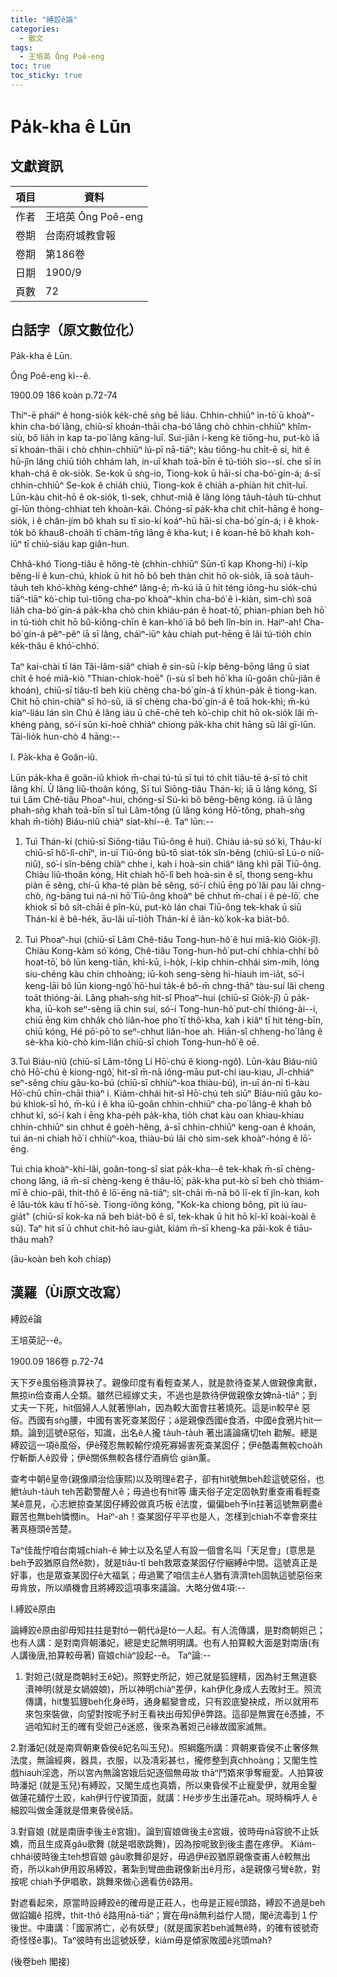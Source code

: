 ```yaml
---
title: "縛跤ê論"
categories:
  - 散文
tags:
  - 王培英 Ông Poê-eng
toc: true
toc_sticky: true
---
```


# Pa̍k-kha ê Lūn

## 文獻資訊

| 項目 | 資料 |
|---|---|
| 作者 | 王培英 Ông Poê-eng |
| 卷期 | 台南府城教會報 |
| 卷期 | 第186卷 |
| 日期 | 1900/9 |
| 頁數 | 72 |

## 白話字（原文數位化）

Pa̍k-kha ê Lūn.

Ông Poê-eng kì--ê.

1900.09 186 koàn p.72-74

Thiⁿ-ē pháiⁿ ê hong-sio̍k ke̍k-chē sǹg bē liáu. Chhin-chhiūⁿ ìn-tō͘ ū khoàⁿ-khin cha-bó͘ lâng, chiū-sī khoán-thāi cha-bó͘ lâng chò chhin-chhiūⁿ khîm-siù, bô lia̍h in kap ta-po͘ lâng kāng-luī. Sui-jiân í-keng kè tiōng-hu, put-kò iā sī khoán-thāi i chò chhin-chhiūⁿ lú-pī nā-tiāⁿ; kàu tiōng-hu chi̍t-ē sí, hit ê hū-jîn lâng chiū tio̍h chhám lah, in-uī khah toā-bīn ē tú-tio̍h sio--sí. che sī in khah-chá ê ok-sio̍k. Se-kok ū sǹg-io, Tiong-kok ū hāi-sí cha-bó͘-gín-á; á-sī chhin-chhiūⁿ Se-kok ê chia̍h chiú, Tiong-kok ê chia̍h a-phiàn hit chi̍t-luī. Lūn-kàu chit-hō ê ok-sio̍k, tì-sek, chhut-miâ ê lâng lóng ta̍uh-ta̍uh tù-chhut gī-lūn thòng-chhiat teh khoàn-kái. Chóng-sī pa̍k-kha chit chi̍t-hāng ê hong-sio̍k, i ê chân-jím bô khah su tī sio-kí koáⁿ-hū hāi-sí cha-bó͘ gín-á; i ê khok-to̍k bô khau8-choa̍h tī chām-tn̄g lâng ê kha-kut; i ê koan-hē bô khah koh-iūⁿ tī chiú-siáu kap giân-hun.

Chhâ-khó Tiong-tiâu ê hông-tè (chhin-chhiūⁿ Sūn-tī kap Khong-hi) í-ki̍p bêng-lí ê kun-chú, khiok ū hit hō bô beh thàn chit hō ok-sio̍k, iā soà ta̍uh-ta̍uh teh khó͘-khǹg kéng-chhéⁿ lâng-ê; m̄-kú iā ū hit téng iông-hu sio̍k-chú tiāⁿ-tiāⁿ kò͘-chip tuì-tiōng cha-po͘ khoàⁿ-khin cha-bó͘ ê ì-kiàn, sim-chì soà lia̍h cha-bó͘ gín-á pa̍k-kha chò chin khiáu-pán ê hoat-tō͘, phian-phian beh hō͘ in tú-tio̍h chit hō bû-kiông-chīn ê kan-khó͘ iā bô beh lîn-bín in. Haiⁿ-ah! Cha-bó͘ gín-á pêⁿ-pêⁿ iā sī lâng, cháiⁿ-iūⁿ kàu chiah put-hēng ē lâi tú-tio̍h chin ke̍k-thâu ê khó͘-chhó͘.

Taⁿ kai-chài tī lán Tâi-lâm-siâⁿ chiah ê sin-sū í-ki̍p bêng-bōng lâng ū siat chi̍t ê hoē miâ-kiò "Thian-chiok-hoē" (ì-sù sī beh hō͘ kha iû-goân chū-jiân ê khoán), chiū-sī tiâu-tî beh kiù chèng cha-bó͘ gín-á tī khún-pa̍k ê tiong-kan. Chit hō chin-chiàⁿ sī hó-sū, iā sī chèng cha-bó͘ gín-á ê toā hok-khì; m̄-kú kiaⁿ-liáu lán sìn Chú ê lâng iáu ū chē-chē teh kò͘-chip chit hō ok-sio̍k lâi m̄-khéng pàng, só͘-í sūn ki-hoē chhiáⁿ chiong pa̍k-kha chit hāng sū lâi gī-lūn. Tāi-lio̍k hun-chò 4 hāng:--

I. Pa̍k-kha ê Goân-iû.

Lūn pa̍k-kha ê goân-iû khiok m̄-chai tú-tú sī tuì tó chi̍t tiâu-tē á-sī tó chi̍t lâng khí. Ū lâng liû-thoân kóng, Sī tuì Siōng-tiâu Thán-kí; iā ū lâng kóng, Sī tuì Lâm Chê-tiâu Phoaⁿ-hui, chóng-sī Sú-kì bô bêng-bêng kóng. iā ū lâng phah-sǹg khah toā-bīn sī tuì Lâm-tông (ū lâng kóng Hō͘-tông, phah-sǹg khah m̄-tio̍h) Biáu-niû chiàⁿ siat-khí--ê. Taⁿ lūn:--

1. Tuì Thán-kí (chiū-sī Siōng-tiâu Tiū-ông ê hui). Chiàu iá-sú só͘ kì, Tháu-kí chiū-sī hô͘-lî-chīⁿ, in-uī Tiū-ông bû-tō siat-to̍k sîn-bêng (chiū-sī Lú-o niû-niû), só͘-í sîn-bêng chiàⁿ chhe i, kah i hoà-sin chiâⁿ lâng khì pāi Tiū-ông. Chiàu liû-thoân kóng, Hit chiah hô͘-lî beh hoà-sin ê sî, thong seng-khu piàn ē sêng, chí-ū kha-té piàn bē sêng, só͘-í chiū ēng pò͘ lâi pau lâi chng-chò, ǹg-bāng tuì ná-ni hō͘ Tiū-ông khoàⁿ bē chhut m̄-chai i ê pè-lō͘. che khiok sī bô si̍t-chāi ê pîn-kù, put-kò lán chai Tiū-ông tek-khak ū siū Thán-kí ê bê-he̍k, āu-lâi uī-tio̍h Thán-kí ê iân-kò͘ kok-ka bia̍t-bô.

2. Tuì Phoaⁿ-hui (chiū-sī Lâm Chê-tiâu Tong-hun-hô͘ ê hui miâ-kiò Gio̍k-jî). Chiàu Kong-kàm só͘ kóng, Chê-tiâu Tong-hun-hô͘ put-chí chhia-chhí bô hoat-tō͘, bô lūn keng-tiān, khì-kū, i-ho̍k, í-ki̍p chhìn-chhái sim-mi̍h, lóng siu-chéng kàu chin chhoàng; iū-koh seng-sèng hì-hiauh im-ia̍t, só͘-í keng-lāi bô lūn kiong-ngô͘ hō͘-hui ta̍k-ê bô-m̄ chng-thāⁿ tàu-suí lâi cheng toa̍t thióng-ài. Lâng phah-sǹg hit-sî Phoaⁿ-hui (chiū-sī Gio̍k-jî) ū pa̍k-kha, iū-koh seⁿ-sêng iā chin suí, só͘-í Tong-hun-hô͘ put-chí thióng-ài--i, chiū ēng kim chha̍k chò liân-hoe pho͘ tī thô͘-kha, kah i kiâⁿ tī hit téng-bīn, chiū kóng, Hé pō͘-pō͘ to seⁿ-chhut liân-hoe ah. Hiān-sî chheng-ho͘ lâng ê sè-kha kiò-chò kim-liân chiū-sī chioh Tong-hun-hô͘ ê oē.

3.Tuì Biáu-niû (chiū-sī Lâm-tông Lí Hō͘-chú ê kiong-ngô͘). Lūn-kàu Biáu-niû chò Hō͘-chú ê kiong-ngô͘, hit-sî m̄-nā iông-māu put-chí iau-kiau, Jî-chhiáⁿ seⁿ-sêng chiu gâu-ko-bú (chiū-sī chhiùⁿ-koa thiàu-bú), in-uī án-ni tì-kàu Hō͘-chū chīn-chāi thiàⁿ i. Kiám-chhái hit-sî Hō͘-chú teh siūⁿ Biáu-niû gâu ko-bú khiok-sī hó, m̄-kú i ê kha iû-goân chhin-chhiūⁿ cha-po͘ lâng-ê khah bô chhut kî, só͘-í kah i ēng kha-pe̍h pa̍k-kha, tio̍h chat kàu oan khiau-khiau chhin-chhiūⁿ sin chhut ê goe̍h-hêng, á-sī chhin-chhiūⁿ keng-oan ê khoán, tuì án-ni chiah hō͘ i chhiùⁿ-koa, thiàu-bú lâi chò sim-sek khoàⁿ-hóng ê lō͘-ēng.

Tuì chia khoàⁿ-khí-lâi, goân-tong-sî siat pa̍k-kha--ê tek-khak m̄-sī chèng-chong lâng, iā m̄-sī chèng-keng ê thâu-lō͘, pa̍k-kha put-kò sī beh chò thiám-mī ê chio-pâi, thit-thô ê lō͘-ēng nā-tiāⁿ; si̍t-chāi m̄-nā bô lī-ek tī jîn-kan, koh ē lâu-to̍k kàu tī hō͘-sè. Tiong-iông kóng, "Kok-ka chiong bông, pit iú iau-gia̍t" (chiū-sī kok-ka nā beh bia̍t-bô ê sî, tek-khak ū hit hō kî-kî koài-koài ê sū). Taⁿ hit sî ū chhut chit-hō iau-gia̍t, kiám m̄-sī kheng-ka pāi-kok ê tiāu-thâu mah?

(āu-koàn beh koh chiap)

## 漢羅（Ùi原文改寫）

縛跤ê論

王培英記--ê。

1900.09 186卷 p.72-74

天下歹ê風俗極濟算袂了。親像印度有看輕查某人，就是款待查某人做親像禽獸，無掠in佮查甫人仝類。雖然已經嫁丈夫，不過也是款待伊做親像女婢nā-tiāⁿ；到丈夫一下死，hit個婦人人就著慘lah，因為較大面會拄著燒死。這是in較早ê 惡俗。西國有sǹg腰，中國有害死查某囡仔；á是親像西國ê食酒，中國ê食鴉片hit一類。論到這號ê惡俗，知識，出名ê人攏 ta̍uh-ta̍uh 著出議論痛切teh 勸解。總是縛跤這一項ê風俗，伊ê殘忍無較輸佇燒死寡婦害死查某囡仔；伊ê酷毒無較choa̍h佇斬斷人ê跤骨；伊ê關係無較各樣佇酒痟佮 giàn薰。

查考中朝ê皇帝(親像順治佮康熙)以及明理ê君子，卻有hit號無beh趁這號惡俗，也紲ta̍uh-ta̍uh teh苦勸警醒人ê；毋過也有hit等 庸夫俗子定定固執對重查甫看輕查某ê意見，心志紲掠查某囡仔縛跤做真巧板 ê法度，偏偏beh予in拄著這號無窮盡ê艱苦也無beh憐憫in。 Haiⁿ-ah！查某囡仔平平也是人，怎樣到chiah不幸會來拄著真極頭ê苦楚。

Taⁿ佳哉佇咱台南城chiah-ê 紳士以及名望人有設一個會名叫「天足會」(意思是beh予跤猶原自然ê款)，就是tiâu-tî beh救眾查某囡仔佇綑縛ê中間。這號真正是好事，也是眾查某囡仔ê大福氣；毋過驚了咱信主ê人猶有濟濟teh固執這號惡俗來毋肯放，所以順機會且將縛跤這項事來議論。大略分做4項:--

I.縛跤ê原由

論縛跤ê原由卻毋知拄拄是對tó一朝代á是tó一人起。有人流傳講，是對商朝妲己；也有人講：是對南齊朝潘妃，總是史記無明明講。也有人拍算較大面是對南唐(有人講後唐,拍算較毋著) 窅娘chiàⁿ設起--ê。 Taⁿ論:--

1. 對妲己(就是商朝紂王ê妃)。照野史所記，妲己就是狐貍精，因為紂王無道褻瀆神明(就是女媧娘娘)，所以神明chiàⁿ差伊，kah伊化身成人去敗紂王。照流傳講，hit隻狐貍beh化身ê時，通身軀變會成，只有跤底變袂成，所以就用布來包來裝做，向望對按呢予紂王看袂出毋知伊ê弊路。這卻是無實在ê憑據，不過咱知紂王的確有受妲己ê迷惑，後來為著妲己ê緣故國家滅無。

2.對潘妃(就是南齊朝東昏侯ê妃名叫玉兒)。照綱鑑所講：齊朝東昏侯不止奢侈無法度，無論經典，器具，衣服，以及凊彩甚乜，攏修整到真chhoàng；又閣生性戲hiauh淫逸，所以宮內無論宮娥后妃逐個無毋妝 thāⁿ鬥媠來爭奪寵愛。人拍算彼時潘妃 (就是玉兒)有縛跤，又閣生成也真媠，所以東昏侯不止寵愛伊，就用金鑿做蓮花舖佇土跤，kah伊行佇彼頂面，就講：Hé步步生出蓮花ah。現時稱呼人 ê細跤叫做金蓮就是借東昏侯ê話。

3.對窅娘 (就是南唐李後主ê宮娥)。論到窅娘做後主ê宮娥，彼時毋nā容貌不止妖嬌，而且生成真gâu歌舞 (就是唱歌跳舞)，因為按呢致到後主盡在疼伊。 Kiám-chhái彼時後主teh想窅娘 gâu歌舞卻是好，毋過伊ê跤猶原親像查甫人ê較無出奇，所以kah伊用跤帛縛跤，著紮到彎曲曲親像新出ê月形，á是親像弓彎ê款，對按呢 chiah予伊唱歌，跳舞來做心適看仿ê路用。

對遮看起來，原當時設縛跤ê的確毋是正莊人，也毋是正經ê頭路，縛跤不過是beh做諂媚ê 招牌，thit-thô ê路用nā-tiāⁿ；實在毋nā無利益佇人間，閣ē流毒到１佇後世。中庸講：「國家將亡，必有妖孽」(就是國家若beh滅無ê時，的確有彼號奇奇怪怪ê事)。Taⁿ彼時有出這號妖孽，kiám毋是傾家敗國ê兆頭mah?

(後卷beh 閣接)

